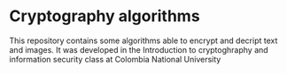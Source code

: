 # Cryptography algorithms

This repository contains some algorithms able to encrypt and decript text and images. It was developed in the 
Introduction to cryptoghraphy and information security class at Colombia National University
